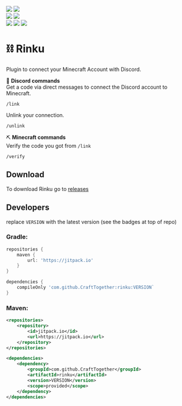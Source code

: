 [![](https://img.shields.io/badge/Discord-7289DA?style=for-the-badge&logo=discord&logoColor=white)](https://discord.gg/zSWjKVvfNy)
[![](https://img.shields.io/badge/GitHub-100000?style=for-the-badge&logo=github&logoColor=white)](https://github.com/CraftTogether) <BR>
[![](https://jitpack.io/v/CraftTogether/Rinku.svg)](https://jitpack.io/#CraftTogether/Rinku)
![](https://img.shields.io/badge/Maintained%3F-yes-green.svg) <BR>
[![](https://img.shields.io/github/downloads/CraftTogether/rinku/total.svg)](https://github.com/CraftTogether/rinku/releases)
![](https://img.shields.io/github/issues/CraftTogether/rinku.svg)
![](https://img.shields.io/github/issues-pr/CraftTogether/rinku.svg)
# ⛓ Rinku

Plugin to connect your Minecraft Account with Discord.

💬 **Discord commands**  
Get a code via direct messages to connect the Discord account to Minecraft.
```
/link
```
Unlink your connection.
```
/unlink
```

⛏ **Minecraft commands**  
Verify the code you got from `/link`
```
/verify
```

## Download
To download Rinku go to [releases](https://github.com/CraftTogether/Rinku/releases)

## Developers
replace `VERSION` with the latest version (see the badges at top of repo)
### Gradle:
```gradle
repositories {
    maven {
        url: 'https://jitpack.io'
    }
}
```

```gradle
dependencies {
    compileOnly 'com.github.CraftTogether:rinku:VERSION`
}
```
### Maven:
```xml
<repositories>
    <repository>
        <id>jitpack.io</id>
        <url>https://jitpack.io</url>
    </repository>
</repositories>
```

```xml
<dependencies>
    <dependency>
        <groupId>com.github.CraftTogether</groupId>
        <artifactId>rinku</artifactId>
        <version>VERSION</version>
        <scope>provided</scope>
    </dependency>
</dependencies>
```